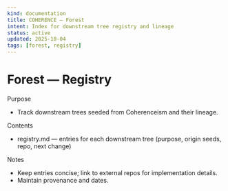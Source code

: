 ```yaml
---
kind: documentation
title: COHERENCE — Forest
intent: Index for downstream tree registry and lineage
status: active
updated: 2025-10-04
tags: [forest, registry]
---
```


# Forest — Registry

Purpose
- Track downstream trees seeded from Coherenceism and their lineage.

Contents
- registry.md — entries for each downstream tree (purpose, origin seeds, repo, next change)

Notes
- Keep entries concise; link to external repos for implementation details.
- Maintain provenance and dates.

